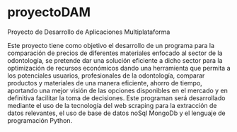 # proyectoDAM
Proyecto de Desarrollo de Aplicaciones Multiplataforma 

 Este proyecto tiene como objetivo el desarrollo de un programa para la comparación de precios de diferentes materiales enfocado al sector de la odontología, se pretende dar una solución eficiente a dicho sector para la optimización de recursos económicos dando una herramienta que permita a los potenciales usuarios, profesionales de la odontología, comparar productos y materiales de una manera eficiente, ahorro de tiempo, aportando una mejor visión de las opciones disponibles en el mercado y en definitiva facilitar la toma de decisiones. 
 Este programan será desarrollado mediante el uso de la tecnología del web scraping para la extracción de datos relevantes, el uso de base de datos noSql MongoDb y el lenguaje de programación Python. 
